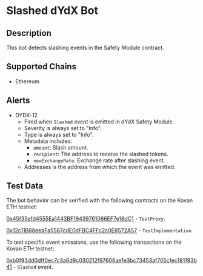 # Slashed dYdX Bot

## Description

This bot detects slashing events in the Safety Module contract.

## Supported Chains

- Ethereum

## Alerts

- DYDX-12
  - Fired when `Slashed` event is emitted in dYdX Safety Module.
  - Severity is always set to "Info".
  - Type is always set to "Info".
  - Metadata includes:
    - `amount`: Slash amount.
    - `recipient`: The address to receive the slashed tokens.
    - `newExchangeRate`: Exchange rate after slashing event.
  - Addresses is the address from which the event was emitted.


## Test Data
The bot behavior can be verified with the following contracts on the Kovan ETH testnet:

[0x45f35efd4555Ea1443BF19439761066EF7e18dC1](https://kovan.etherscan.io/address/0xa1e799D7308949a6514761194E35d0bbb7a458Cf) - `TestProxy`.

[0x12c11B88eeaFa5587cdE0dFBC4FFc2c0E8572A57](https://kovan.etherscan.io/address/0x12c11B88eeaFa5587cdE0dFBC4FFc2c0E8572A57) - `TestImplementation`.

To test specific event emissions, use the following transactions on the Kovan ETH testnet:

[0xb0f93dd0dff0ec7c3a6d9c030212f97606ae1e3bc73453af705cfec181193b41](https://kovan.etherscan.io/tx/0xb0f93dd0dff0ec7c3a6d9c030212f97606ae1e3bc73453af705cfec181193b41) - `Slashed` event.